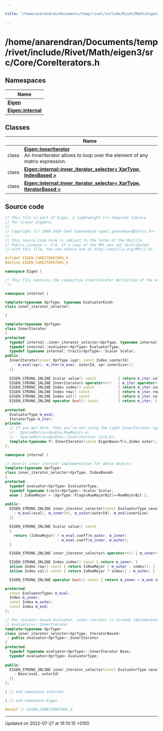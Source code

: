 ```yaml
---

title: "/home/anarendran/Documents/temp/rivet/include/Rivet/Math/eigen3/src/Core/CoreIterators.h"

---
```


# /home/anarendran/Documents/temp/rivet/include/Rivet/Math/eigen3/src/Core/CoreIterators.h



## Namespaces

| Name           |
| -------------- |
| **[Eigen](http://example.org/namespaces/namespaceeigen/)**  |
| **[Eigen::internal](http://example.org/namespaces/namespaceeigen_1_1internal/)**  |

## Classes

|                | Name           |
| -------------- | -------------- |
| class | **[Eigen::InnerIterator](http://example.org/classes/classeigen_1_1inneriterator/)** <br>An InnerIterator allows to loop over the element of any matrix expression.  |
| class | **[Eigen::internal::inner_iterator_selector< XprType, IndexBased >](http://example.org/classes/classeigen_1_1internal_1_1inner__iterator__selector_3_01xprtype_00_01indexbased_01_4/)**  |
| class | **[Eigen::internal::inner_iterator_selector< XprType, IteratorBased >](http://example.org/classes/classeigen_1_1internal_1_1inner__iterator__selector_3_01xprtype_00_01iteratorbased_01_4/)**  |




## Source code

```cpp
// This file is part of Eigen, a lightweight C++ template library
// for linear algebra.
//
// Copyright (C) 2008-2014 Gael Guennebaud <gael.guennebaud@inria.fr>
//
// This Source Code Form is subject to the terms of the Mozilla
// Public License v. 2.0. If a copy of the MPL was not distributed
// with this file, You can obtain one at http://mozilla.org/MPL/2.0/.

#ifndef EIGEN_COREITERATORS_H
#define EIGEN_COREITERATORS_H

namespace Eigen { 

/* This file contains the respective InnerIterator definition of the expressions defined in Eigen/Core
 */

namespace internal {

template<typename XprType, typename EvaluatorKind>
class inner_iterator_selector;

}

template<typename XprType>
class InnerIterator
{
protected:
  typedef internal::inner_iterator_selector<XprType, typename internal::evaluator_traits<XprType>::Kind> IteratorType;
  typedef internal::evaluator<XprType> EvaluatorType;
  typedef typename internal::traits<XprType>::Scalar Scalar;
public:
  InnerIterator(const XprType &xpr, const Index &outerId)
    : m_eval(xpr), m_iter(m_eval, outerId, xpr.innerSize())
  {}
  
  EIGEN_STRONG_INLINE Scalar value() const          { return m_iter.value(); }
  EIGEN_STRONG_INLINE InnerIterator& operator++()   { m_iter.operator++(); return *this; }
  EIGEN_STRONG_INLINE Index index() const           { return m_iter.index(); }
  EIGEN_STRONG_INLINE Index row() const             { return m_iter.row(); }
  EIGEN_STRONG_INLINE Index col() const             { return m_iter.col(); }
  EIGEN_STRONG_INLINE operator bool() const         { return m_iter; }
  
protected:
  EvaluatorType m_eval;
  IteratorType m_iter;
private:
  // If you get here, then you're not using the right InnerIterator type, e.g.:
  //   SparseMatrix<double,RowMajor> A;
  //   SparseMatrix<double>::InnerIterator it(A,0);
  template<typename T> InnerIterator(const EigenBase<T>&,Index outer);
};

namespace internal {

// Generic inner iterator implementation for dense objects
template<typename XprType>
class inner_iterator_selector<XprType, IndexBased>
{
protected:
  typedef evaluator<XprType> EvaluatorType;
  typedef typename traits<XprType>::Scalar Scalar;
  enum { IsRowMajor = (XprType::Flags&RowMajorBit)==RowMajorBit };
  
public:
  EIGEN_STRONG_INLINE inner_iterator_selector(const EvaluatorType &eval, const Index &outerId, const Index &innerSize)
    : m_eval(eval), m_inner(0), m_outer(outerId), m_end(innerSize)
  {}

  EIGEN_STRONG_INLINE Scalar value() const
  {
    return (IsRowMajor) ? m_eval.coeff(m_outer, m_inner)
                        : m_eval.coeff(m_inner, m_outer);
  }

  EIGEN_STRONG_INLINE inner_iterator_selector& operator++() { m_inner++; return *this; }

  EIGEN_STRONG_INLINE Index index() const { return m_inner; }
  inline Index row() const { return IsRowMajor ? m_outer : index(); }
  inline Index col() const { return IsRowMajor ? index() : m_outer; }

  EIGEN_STRONG_INLINE operator bool() const { return m_inner < m_end && m_inner>=0; }

protected:
  const EvaluatorType& m_eval;
  Index m_inner;
  const Index m_outer;
  const Index m_end;
};

// For iterator-based evaluator, inner-iterator is already implemented as
// evaluator<>::InnerIterator
template<typename XprType>
class inner_iterator_selector<XprType, IteratorBased>
 : public evaluator<XprType>::InnerIterator
{
protected:
  typedef typename evaluator<XprType>::InnerIterator Base;
  typedef evaluator<XprType> EvaluatorType;
  
public:
  EIGEN_STRONG_INLINE inner_iterator_selector(const EvaluatorType &eval, const Index &outerId, const Index &/*innerSize*/)
    : Base(eval, outerId)
  {}  
};

} // end namespace internal

} // end namespace Eigen

#endif // EIGEN_COREITERATORS_H
```


-------------------------------

Updated on 2022-07-27 at 19:10:15 +0100
